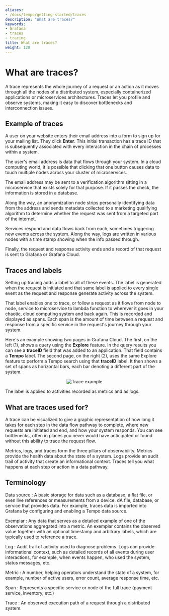 ```yaml
---
aliases:
- /docs/tempo/getting-started/traces
description: "What are traces?"
keywords:
- Grafana
- traces
- tracing
title: What are traces?
weight: 120
---
```


# What are traces?

A trace represents the whole journey of a request or an action as it moves through all the nodes of a distributed system, especially containerized applications or microservices architectures. Traces let you profile and observe systems, making it easy to discover bottlenecks and interconnection issues.

## Example of traces

A user on your website enters their email address into a form to sign up for your mailing list. They click **Enter**. This initial transaction has a trace ID that is subsequently associated with every interaction in the chain of processes within a system.

The user's email address is data that flows through your system. In a cloud computing world, it is possible that clicking that one button causes data to touch multiple nodes across your cluster of microservices.

The email address may be sent to a verification algorithm sitting in a microservice that exists solely for that purpose. If it passes the check, the information is stored in a database.

Along the way, an anonymization node strips personally identifying data from the address and sends metadata collected to a marketing qualifying algorithm to determine whether the request was sent from a targeted part of the internet.

Services respond and data flows back from each, sometimes triggering new events across the system. Along the way, logs are written in various nodes with a time stamp showing when the info passed through.

Finally, the request and response activity ends and a record of that request is sent to Grafana or Grafana Cloud.

## Traces and labels

Setting up tracing adds a label to all of these events. The label is generated when the request is initiated and that same label is applied to every single event as the request and response generate activity across the system.

That label enables one to trace, or follow a request as it flows from node to node, service to microservice to lambda function to wherever it goes in your chaotic, cloud computing system and back again. This is recorded and displayed as spans. Each span is the amount of time between a request and response from a specific service in the request's journey through your system.

Here's an example showing two pages in Grafana Cloud. The first, on the left (1), shows a query using the **Explore** feature. In the query results you can see a **traceID** field that was added to an application. That field contains a **Tempo** label. The second page, on the right (2), uses the same Explore feature to perform a Tempo search using that **traceID** label. It then shows a set of spans as horizontal bars, each bar denoting a different part of the system.

<p align="center"><img src="../assets/trace-explore-spans.png" alt="Trace example"></p>

The label is applied to activities recorded as metrics and as logs. 

## What are traces used for? 

A trace can be visualized to give a graphic representation of how long it takes for each step in the data flow pathway to complete, where new requests are initiated and end, and how your system responds. You can see bottlenecks, often in places you never would have anticipated or found without this ability to trace the request flow.

Metrics, logs, and traces form the three pillars of observability. Metrics provide the health data about the state of a system. Logs provide an audit trail of activity that create an informational context. Traces tell you what happens at each step or action in a data pathway. 

## Terminology

Data source
: A basic storage for data such as a database, a flat file, or even live references or measurements from a device. dA file, database, or service that provides data. For example, traces data is imported into Grafana by configuring and enabling a Tempo data source.

Exemplar
: Any data that serves as a detailed example of one of the observations aggregated into a metric. An exemplar contains the observed value together with an optional timestamp and arbitrary labels, which are typically used to reference a trace.

Log
: Audit trail of activity used to diagnose problems. Logs can provide informational context, such as detailed records of all events during user interactions, for example, when events happen, who used the system, status messages, etc.

Metric
: A number, helping operators understand the state of a system, for example, number of active users, error count, average response time, etc. 

Span
: Represents a specific service or node of the full trace (payment service, inventory, etc.)

Trace
: An observed execution path of a request through a distributed system.